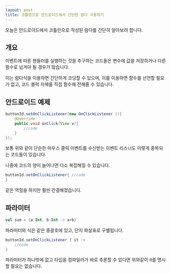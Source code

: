 ```yaml
---
layout: post
title: 코틀린으로 안드로이드에서 간단한 람다 사용하기
---
```


오늘은 안드로이드에서 코틀린으로 작성된 람다를 간단히 알아보려 합니다.

## 개요

이벤트에 따른 핸들러를 실행하는 것을 추구하는 코드들은 변수에 값을 저장하거나 다른 함수로 넘겨야 될 경우가 많습니다.

이는 람다식을 이용하면 간단하게 코딩할 수 있으며, 이를 이용하면 함수를 선언할 필요가 없고, 코드 블럭 자체를 직접 함수에 전해줄 수 있습니다.

## 안드로이드 예제

```java
buttonId.setOnClickListener(new OnClickListener (){
    @Override
    public void onClick(View v){
        //code
    }
});
```

보통 위와 같이 단순한 마우스 클릭 이벤트를 수신받는 이벤트 리스너도 이렇게 중복되는 코드들이 있습니다.

나중에 코드의 양이 늘어나면 다소 복잡해질 수 있습니다.

```java
buttonId.setOnClickListener{ //code 
}
```

같은 역헐을 하지만 훨씬 간결해졌습니다.

## 파라미터

```kotlin
val sum = {a:Int, b:Int -> a+b}
```

파라미터와 식은 같은 중괄호에 있고, 단지 화살표로 구별됩니다.


```java
buttonId.setOnClickListener { it ->
    //code
}
```

파라미터가 하나밖에 없고 타입을 컴파일러가 바로 추론할 수 있다면 위와같이 it를 명시할 필요는 없습니다.